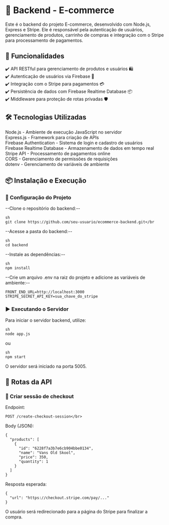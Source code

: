 <h1>🛒 Backend - E-commerce</h1>

<p>Este é o backend do projeto E-commerce, desenvolvido com Node.js, Express e Stripe. Ele é responsável pela autenticação de usuários, gerenciamento de produtos, carrinho de compras e integração com o Stripe para processamento de pagamentos.</p>

<h2>🚀 Funcionalidades</h2>
✔️ API RESTful para gerenciamento de produtos e usuários 🛍️</br>
✔️ Autenticação de usuários via Firebase 🔐</br>
✔️ Integração com o Stripe para pagamentos 💳</br>
✔️ Persistência de dados com Firebase Realtime Database 📦</br>
✔️ Middleware para proteção de rotas privadas 🛡️</br>

<h2>🛠️ Tecnologias Utilizadas</h2>
Node.js - Ambiente de execução JavaScript no servidor</br>
Express.js - Framework para criação de APIs</br>
Firebase Authentication - Sistema de login e cadastro de usuários</br>
Firebase Realtime Database - Armazenamento de dados em tempo real</br>
Stripe API - Processamento de pagamentos online</br>
CORS - Gerenciamento de permissões de requisições</br>
dotenv - Gerenciamento de variáveis de ambiente</br>

<h2>📦 Instalação e Execução</h2>

<h3>🔧 Configuração do Projeto</h3>
--Clone o repositório do backend:--

```
sh
git clone https://github.com/seu-usuario/ecommerce-backend.git</br
```
--Acesse a pasta do backend:--
```
sh
cd backend
```
--Instale as dependências:--
```
sh
npm install
```
--Crie um arquivo .env na raiz do projeto e adicione as variáveis de ambiente:--
```
FRONT_END_URL=http://localhost:3000
STRIPE_SECRET_API_KEY=sua_chave_do_stripe
```
<h3>▶️ Executando o Servidor</h3>
Para iniciar o servidor backend, utilize:

```
sh
node app.js
```

  ou</br>

```
sh
npm start
```
O servidor será iniciado na porta 5005.</br>

<h2>📡 Rotas da API</h2>
<h3>🛒 Criar sessão de checkout</h3>
Endpoint:

```
POST /create-checkout-session</br>
```

Body (JSON):

```
{
  "products": [
    {
      "id": "6228f7a3b7e6cb904bbe0134",
      "name": "Vans Old Skool",
      "price": 350,
      "quantity": 1
    }
  ]
}
```

Resposta esperada:</br>

```
{
  "url": "https://checkout.stripe.com/pay/..."
}
```
O usuário será redirecionado para a página do Stripe para finalizar a compra.</br>
